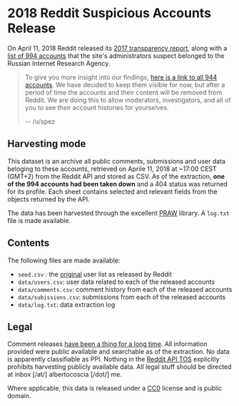 # 2018 Reddit Suspicious Accounts Release

On April 11, 2018 Reddit released its [2017 transparency report][1], along with a [list of 994 accounts][2] that the site's administrators suspect belonged to the Russian Internet Research Agency.

>   To give you more insight into our findings, [here is a link to all 944 accounts][2]. We have decided to keep them visible for now, but after a period of time the accounts and their content will be removed from Reddit. We are doing this to allow moderators, investigators, and all of you to see their account histories for yourselves.
>
>   -- /u/spez

## Harvesting mode

This dataset is an archive all public comments, submissions and user data beloging to these accounts, retrieved on Aprile 11, 2018 at ~17:00 CEST (GMT+2) from the Reddit API and stored as CSV. As of the extraction, **one of the 994 accounts had been taken down** and a 404 status was returned for its profile. Each sheet contains selected and relevant fields from the objects returned by the API.

The data has been harvested through the excellent [PRAW](https://praw.readthedocs.io/en/latest/) library. A `log.txt` file is made available.

## Contents

The following files are made available:

*   `seed.csv` : the [original][2] user list as released by Reddit
*   `data/users.csv`: user data related to each of the released accounts
*   `data/comments.csv`: comment history from each of the released accounts
*   `data/subissions.csv`: submissions from each of the released accounts
*   `data/log.txt`: data extraction log

## Legal

Comment releases [have been a thing for a long time][4]. All information provided were public available and searchable as of the extraction. No data is apparently classifiable as PPI. Nothing in the [Reddit API TOS][5] explicitly prohibits harvesting publicly available data. All legal stuff should be directed at inbox [/at/] albertocoscia [/dot/] me.

Where applicable, this data is released under a [CC0][6] license and is public domain.

[1]: https://www.reddit.com/r/announcements/comments/8bb85p/reddits_2017_transparency_report_and_suspect/
[2]: https://www.reddit.com/wiki/suspiciousaccounts
[3]: https://praw.readthedocs.io/en/latest/
[4]: https://www.reddit.com/r/datasets/comments/3bxlg7/i_have_every_publicly_available_reddit_comment/
[5]: https://docs.google.com/forms/d/e/1FAIpQLSezNdDNK1-P8mspSbmtC2r86Ee9ZRbC66u929cG2GX0T9UMyw/viewform
[6]: https://creativecommons.org/publicdomain/zero/1.0/legalcode